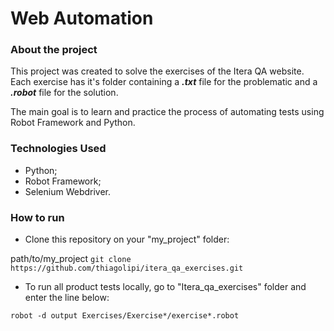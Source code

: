 # Web Automation
### About the project
This project was created to solve the exercises of the Itera QA website. Each exercise has it's folder containing a  ***.txt*** file for the problematic and a ***.robot*** file for the solution.

The main goal is to learn and practice the process of automating tests using Robot Framework and Python.

### Technologies Used
-   Python;
-   Robot Framework;
-   Selenium Webdriver.
### How to run
- Clone this repository on your "my_project" folder:

path/to/my_project `git clone https://github.com/thiagolipi/itera_qa_exercises.git`



-  To run all product tests locally, go to "Itera_qa_exercises" folder and enter the line below:

`robot -d output Exercises/Exercise*/exercise*.robot`